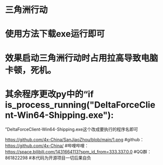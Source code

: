 # 三角洲行动
# 使用方法下载exe运行即可
# 效果启动三角洲行动时占用拉高导致电脑卡顿，死机。

# 其余程序更改py中的“if is_process_running("DeltaForceClient-Win64-Shipping.exe"): 
”DeltaForceClient-Win64-Shipping.exe这个改成要执行的程序名即可

https://github.com/4x-China/SanJiaoZhou/blob/main/1.png
#github：https://github.com/4x-China/
#哔哩哔哩：https://space.bilibili.com/1431664113?spm_id_from=333.337.0.0
#QQ群：861822298
#本代码为开源项目一切后果自负
